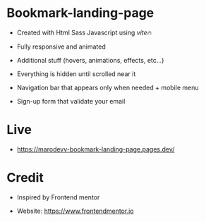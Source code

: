 # Bookmark-landing-page

- Created with Html Sass Javascript using *vite*🔥

- Fully responsive and animated

- Additional stuff (hovers, animations, effects, etc...)

- Everything is hidden until scrolled near it

- Navigation bar that appears only when needed + mobile menu

- Sign-up form that validate your email

# Live

- https://marodevv-bookmark-landing-page.pages.dev/

# Credit

- Inspired by Frontend mentor

- Website: https://www.frontendmentor.io
